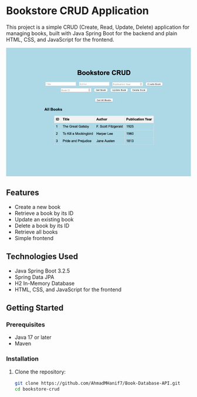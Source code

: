 # Bookstore CRUD Application

This project is a simple CRUD (Create, Read, Update, Delete) application for managing books, built with Java Spring Boot for the backend and plain HTML, CSS, and JavaScript for the frontend.

![Front End Screenshot](images/screenshot.png)

## Features

- Create a new book
- Retrieve a book by its ID
- Update an existing book
- Delete a book by its ID
- Retrieve all books
- Simple frontend

## Technologies Used

- Java Spring Boot 3.2.5
- Spring Data JPA
- H2 In-Memory Database
- HTML, CSS, and JavaScript for the frontend

## Getting Started

### Prerequisites

- Java 17 or later
- Maven

### Installation

1. Clone the repository:
   ```bash
   git clone https://github.com/AhmadMHanif7/Book-Database-API.git
   cd bookstore-crud
